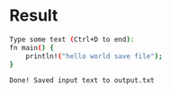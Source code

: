 # Result

```bash
Type some text (Ctrl+D to end):
fn main() {
    println!("hello world save file");
}

Done! Saved input text to output.txt
```
